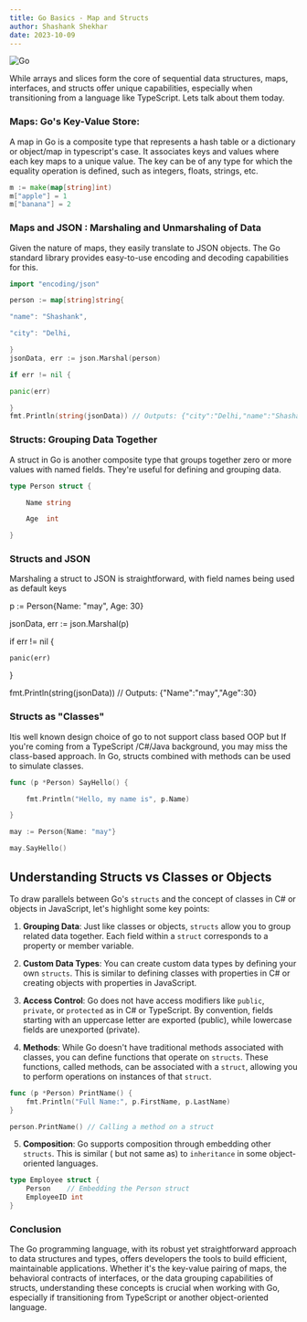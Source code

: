 ```yaml
---
title: Go Basics - Map and Structs
author: Shashank Shekhar
date: 2023-10-09
---
```

![Go](/Go.png "Go")

While arrays and slices form the core of sequential data structures, maps, interfaces, and structs offer unique capabilities, especially when transitioning from a language like TypeScript. Lets talk about them today.

### Maps: Go's Key-Value Store:

A map in Go is a composite type that represents a hash table or a dictionary or object/map in typescript's case. It associates keys and values where each key maps to a unique value. The key can be of any type for which the equality operation is defined, such as integers, floats, strings, etc.

```go
m := make(map[string]int) 
m["apple"] = 1 
m["banana"] = 2
```

### Maps and JSON : Marshaling and Unmarshaling of Data

Given the nature of maps, they easily translate to JSON objects. The Go standard library provides easy-to-use encoding and decoding capabilities for this.

```go
import "encoding/json"

person := map[string]string{

"name": "Shashank",

"city": "Delhi,

}
jsonData, err := json.Marshal(person)

if err != nil {

panic(err)

}
fmt.Println(string(jsonData)) // Outputs: {"city":"Delhi,"name":"Shashank"}
```

### Structs: Grouping Data Together

A struct in Go is another composite type that groups together zero or more values with named fields. They're useful for defining and grouping data.

```go
type Person struct {

    Name string

    Age  int

}
```
### Structs and JSON

Marshaling a struct to JSON is straightforward, with field names being used as default keys

p := Person{Name: "may", Age: 30}

jsonData, err := json.Marshal(p)

if err != nil {

    panic(err)

}

fmt.Println(string(jsonData)) // Outputs: {"Name":"may","Age":30}

### Structs as "Classes"

Itis well known design choice of go to not support class based OOP but If you're coming from a TypeScript /C#/Java background, you may miss the class-based approach. In Go, structs combined with methods can be used to simulate classes.
```go
func (p *Person) SayHello() {

    fmt.Println("Hello, my name is", p.Name)

}

may := Person{Name: "may"}

may.SayHello() 
```

## Understanding Structs vs Classes or Objects

To draw parallels between Go's `structs` and the concept of classes in C# or objects in JavaScript, let's highlight some key points:

1. **Grouping Data**: Just like classes or objects, `structs` allow you to group related data together. Each field within a `struct` corresponds to a property or member variable.

2. **Custom Data Types**: You can create custom data types by defining your own `structs`. This is similar to defining classes with properties in C# or creating objects with properties in JavaScript.

3. **Access Control**: Go does not have access modifiers like `public`, `private`, or `protected` as in C# or TypeScript. By convention, fields starting with an uppercase letter are exported (public), while lowercase fields are unexported (private).

4. **Methods**: While Go doesn't have traditional methods associated with classes, you can define functions that operate on `structs`. These functions, called methods, can be associated with a `struct`, allowing you to perform operations on instances of that `struct`.

```go
func (p *Person) PrintName() {
    fmt.Println("Full Name:", p.FirstName, p.LastName)
}

person.PrintName() // Calling a method on a struct
```

5. **Composition**: Go supports composition through embedding other `structs`. This is similar ( but not same as) to `inheritance` in some object-oriented languages.

```go
type Employee struct {
    Person    // Embedding the Person struct
    EmployeeID int
}
```

### Conclusion

The Go programming language, with its robust yet straightforward approach to data structures and types, offers developers the tools to build efficient, maintainable applications. Whether it's the key-value pairing of maps, the behavioral contracts of interfaces, or the data grouping capabilities of structs, understanding these concepts is crucial when working with Go, especially if transitioning from TypeScript or another object-oriented language.

